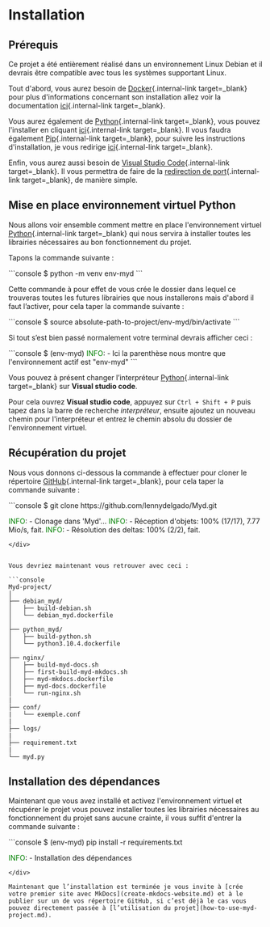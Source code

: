 # Installation

## Prérequis

Ce projet a été entièrement réalisé dans un environnement Linux Debian et il devrais être compatible avec tous les systèmes supportant Linux.

Tout d'abord, vous aurez besoin de [Docker](https://www.docker.com/){.internal-link target=_blank} pour plus d'informations concernant son installation allez voir la documentation [ici](https://docs.docker.com/engine/install/){.internal-link target=_blank}.

Vous aurez également de [Python](https://www.python.org/){.internal-link target=_blank}, vous pouvez l'installer en cliquant [ici](https://www.python.org/downloads/){.internal-link target=_blank}. Il vous faudra également [Pip](https://pypi.org/project/pip/){.internal-link target=_blank}, pour suivre les instructions d'installation, je vous redirige [ici](https://pip.pypa.io/en/stable/installation/){.internal-link target=_blank}.

Enfin, vous aurez aussi besoin de [Visual Studio Code](https://code.visualstudio.com/){.internal-link target=_blank}. Il vous permettra de faire de la [redirection de port](https://fr.wikipedia.org/wiki/Redirection_de_port){.internal-link target=_blank}, de manière simple.

## Mise en place environnement virtuel Python

Nous allons voir ensemble comment mettre en place l'environnement virtuel [Python](https://www.python.org/){.internal-link target=_blank} qui nous servira à installer toutes les librairies nécessaires au bon fonctionnement du projet.

Tapons la commande suivante : 

<div class="termy">
```console
$ python -m venv env-myd
```
</div>

Cette commande à pour effet de vous crée le dossier dans lequel ce trouveras toutes les futures librairies que nous installerons mais d'abord il faut l’activer, pour cela taper la commande suivante :

<div class="termy">
```console
$ source absolute-path-to-project/env-myd/bin/activate
```
</div>

Si tout s’est bien passé normalement votre terminal devrais afficher ceci :

<div class="termy">
```console
$ (env-myd)
<span style="color: green;">INFO</span>:     -  Ici la parenthèse nous montre que l'environnement actif est "env-myd"
```
</div>

Vous pouvez à présent changer l’interpréteur [Python](https://www.python.org/){.internal-link target=_blank} sur **Visual studio code**.

Pour cela ouvrez **Visual studio code**, appuyez sur ```Ctrl + Shift + P``` puis tapez dans la barre de recherche *interpréteur*, ensuite ajoutez un nouveau chemin pour l'interpréteur et entrez le chemin absolu du dossier de l'environnement virtuel.

## Récupération du projet

Nous vous donnons ci-dessous la commande à effectuer pour cloner le répertoire [GitHub](https://github.com/lennydelgado/Myd-project){.internal-link target=_blank}, pour cela taper la commande suivante :
<div class="termy">
```console
$ git clone https://github.com/lennydelgado/Myd.git

<span style="color: green;">INFO</span>:     -  Clonage dans 'Myd'...
<span style="color: green;">INFO</span>:     -  Réception d'objets: 100% (17/17), 7.77 Mio/s, fait.
<span style="color: green;">INFO</span>:     -  Résolution des deltas: 100% (2/2), fait.
```
</div>


Vous devriez maintenant vous retrouver avec ceci :

```console
Myd-project/
│
├── debian_myd/
│   ├── build-debian.sh
│   └── debian_myd.dockerfile
│
├── python_myd/
│   ├── build-python.sh
│   └── python3.10.4.dockerfile
│
├── nginx/
│   ├── build-myd-docs.sh
│   ├── first-build-myd-mkdocs.sh
│   ├── myd-mkdocs.dockerfile
│   ├── myd-docs.dockerfile
│   └── run-nginx.sh
|
├── conf/
|   └── exemple.conf
|
├── logs/
|
├── requirement.txt
|
└── myd.py
```

## Installation des dépendances

Maintenant que vous avez installé et activez l'environnement virtuel et récupérer le projet vous pouvez installer toutes les librairies nécessaires au fonctionnement du projet sans aucune crainte, il vous suffit d'entrer la commande suivante :
<div class="termy">
```console
$ (env-myd) pip install -r requirements.txt

<span style="color: green;">INFO</span>:     -  Installation des dépendances
```
</div>

Maintenant que l’installation est terminée je vous invite à [crée votre premier site avec MkDocs](create-mkdocs-website.md) et à le publier sur un de vos répertoire GitHub, si c’est déjà le cas vous pouvez directement passée à [l’utilisation du projet](how-to-use-myd-project.md).
